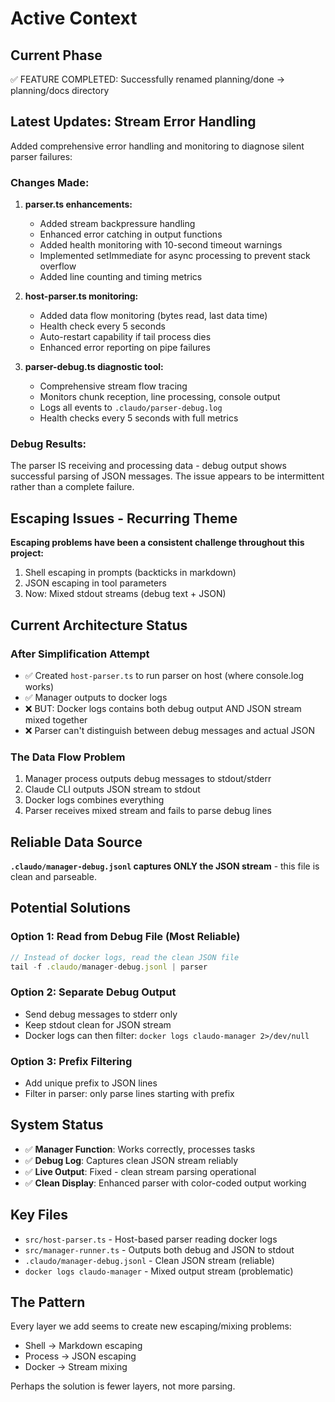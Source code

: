 # Active Context

## Current Phase
✅ FEATURE COMPLETED: Successfully renamed planning/done → planning/docs directory

## Latest Updates: Stream Error Handling
Added comprehensive error handling and monitoring to diagnose silent parser failures:

### Changes Made:
1. **parser.ts enhancements:**
   - Added stream backpressure handling
   - Enhanced error catching in output functions
   - Added health monitoring with 10-second timeout warnings
   - Implemented setImmediate for async processing to prevent stack overflow
   - Added line counting and timing metrics

2. **host-parser.ts monitoring:**
   - Added data flow monitoring (bytes read, last data time)
   - Health check every 5 seconds
   - Auto-restart capability if tail process dies
   - Enhanced error reporting on pipe failures

3. **parser-debug.ts diagnostic tool:**
   - Comprehensive stream flow tracing
   - Monitors chunk reception, line processing, console output
   - Logs all events to `.claudo/parser-debug.log`
   - Health checks every 5 seconds with full metrics

### Debug Results:
The parser IS receiving and processing data - debug output shows successful parsing of JSON messages. The issue appears to be intermittent rather than a complete failure.

## Escaping Issues - Recurring Theme
**Escaping problems have been a consistent challenge throughout this project:**
1. Shell escaping in prompts (backticks in markdown)
2. JSON escaping in tool parameters
3. Now: Mixed stdout streams (debug text + JSON)

## Current Architecture Status

### After Simplification Attempt
- ✅ Created `host-parser.ts` to run parser on host (where console.log works)
- ✅ Manager outputs to docker logs
- ❌ BUT: Docker logs contains both debug output AND JSON stream mixed together
- ❌ Parser can't distinguish between debug messages and actual JSON

### The Data Flow Problem
1. Manager process outputs debug messages to stdout/stderr
2. Claude CLI outputs JSON stream to stdout
3. Docker logs combines everything
4. Parser receives mixed stream and fails to parse debug lines

## Reliable Data Source
**`.claudo/manager-debug.jsonl` captures ONLY the JSON stream** - this file is clean and parseable.

## Potential Solutions

### Option 1: Read from Debug File (Most Reliable)
```javascript
// Instead of docker logs, read the clean JSON file
tail -f .claudo/manager-debug.jsonl | parser
```

### Option 2: Separate Debug Output
- Send debug messages to stderr only
- Keep stdout clean for JSON stream
- Docker logs can then filter: `docker logs claudo-manager 2>/dev/null`

### Option 3: Prefix Filtering
- Add unique prefix to JSON lines
- Filter in parser: only parse lines starting with prefix

## System Status
- ✅ **Manager Function**: Works correctly, processes tasks
- ✅ **Debug Log**: Captures clean JSON stream reliably
- ✅ **Live Output**: Fixed - clean stream parsing operational
- ✅ **Clean Display**: Enhanced parser with color-coded output working

## Key Files
- `src/host-parser.ts` - Host-based parser reading docker logs
- `src/manager-runner.ts` - Outputs both debug and JSON to stdout
- `.claudo/manager-debug.jsonl` - Clean JSON stream (reliable)
- `docker logs claudo-manager` - Mixed output stream (problematic)

## The Pattern
Every layer we add seems to create new escaping/mixing problems:
- Shell → Markdown escaping
- Process → JSON escaping  
- Docker → Stream mixing

Perhaps the solution is fewer layers, not more parsing.